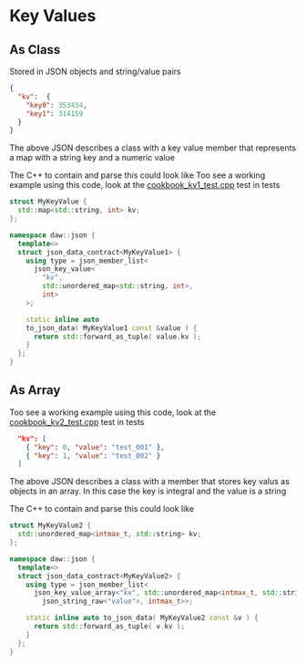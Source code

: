 # Key Values

## As Class
Stored in JSON objects and string/value pairs

```json
{ 
  "kv":  {
    "key0": 353434,
    "key1": 314159 
  }
}
```
The above JSON describes a class with a key value member that represents a map with a string key and a numeric value

The C++ to contain and parse this could look like
Too see a working example using this code, look at the [cookbook_kv1_test.cpp](../tests/cookbook_kv1_test.cpp) test in tests
```cpp
struct MyKeyValue {
  std::map<std::string, int> kv;
};

namespace daw::json {
  template<>
  struct json_data_contract<MyKeyValue1> {
    using type = json_member_list<
      json_key_value<
        "kv", 
        std::unordered_map<std::string, int>, 
        int>
    >;

    static inline auto
    to_json_data( MyKeyValue1 const &value ) {
      return std::forward_as_tuple( value.kv );
    }
  };
}
```


## As Array
Too see a working example using this code, look at the [cookbook_kv2_test.cpp](../tests/cookbook_kv2_test.cpp) test in tests
```json
  "kv": [
    { "key": 0, "value": "test_001" },
    { "key": 1, "value": "test_002" }
  ]
```
The above JSON describes a class with a member that stores key valus as objects in an array.  In this case the key is integral and the value is a string

The C++ to contain and parse this could look like
```cpp
struct MyKeyValue2 {
  std::unordered_map<intmax_t, std::string> kv;
};

namespace daw::json {
  template<>
  struct json_data_contract<MyKeyValue2> {
    using type = json_member_list<
      json_key_value_array<"kv", std::unordered_map<intmax_t, std::string>,
        json_string_raw<"value">, intmax_t>>;

    static inline auto to_json_data( MyKeyValue2 const &v ) {
      return std::forward_as_tuple( v.kv );
    }
  };
} 
```

